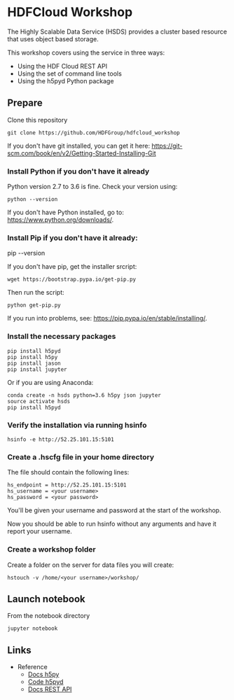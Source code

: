 # HDFCloud Workshop

The Highly Scalable Data Service (HSDS) provides a cluster based resource that uses object based storage.

This workshop covers using the service in three ways:

*  Using the HDF Cloud REST API  
*  Using the set of command line tools
*  Using the h5pyd Python package

## Prepare

Clone this repository

    git clone https://github.com/HDFGroup/hdfcloud_workshop

If you don't have git installed, you can get it here:  https://git-scm.com/book/en/v2/Getting-Started-Installing-Git

### Install Python if you don't have it already

Python version 2.7 to 3.6 is fine.  Check your version using:

    python --version

If you don't have Python installed, go to: https://www.python.org/downloads/. 

### Install Pip if you don't have it already:

   pip --version

If you don't have pip, get the installer srcript:

    wget https://bootstrap.pypa.io/get-pip.py

Then run the script:

    python get-pip.py    

If you run into problems, see: https://pip.pypa.io/en/stable/installing/.

### Install the necessary packages

    pip install h5pyd
    pip install h5py
    pip install jason
    pip install jupyter

Or if you are using Anaconda:

    conda create -n hsds python=3.6 h5py json jupyter
    source activate hsds
    pip install h5pyd

### Verify the installation via running hsinfo

    hsinfo -e http://52.25.101.15:5101

### Create a .hscfg file in your home directory

The file should contain the following lines:

    hs_endpoint = http://52.25.101.15:5101
    hs_username = <your username>
    hs_password = <your password>

You'll be given your username and password at the start of the workshop.

Now you should be able to run hsinfo without any arguments and have it
report your username.

### Create a workshop folder

Create a folder on the server for data files you will create:

    hstouch -v /home/<your username>/workshop/


## Launch notebook

From the notebook directory

    jupyter notebook 


## Links

*  Reference
    *  [Docs  h5py](http://docs.h5py.org/en/latest/index.html)
    *  [Code h5pyd](https://github.com/HDFGroup/h5pyd)
    *  [Docs REST API](http://h5serv.readthedocs.io/en/latest/index.html)
     

